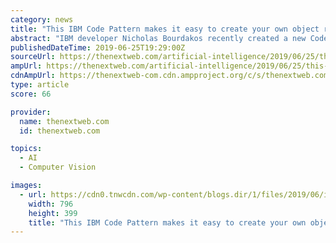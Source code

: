 ```yaml
---
category: news
title: "This IBM Code Pattern makes it easy to create your own object recognition AI"
abstract: "IBM developer Nicholas Bourdakos recently created a new Code Pattern that lets just about anyone develop and train an AI model to recognize objects using computer vision. Bourdakos’ Code Pattern, called “Create a real-time object detection app using ..."
publishedDateTime: 2019-06-25T19:29:00Z
sourceUrl: https://thenextweb.com/artificial-intelligence/2019/06/25/this-ibm-code-pattern-makes-it-easy-to-create-your-own-object-recognition-ai/
ampUrl: https://thenextweb.com/artificial-intelligence/2019/06/25/this-ibm-code-pattern-makes-it-easy-to-create-your-own-object-recognition-ai/amp/
cdnAmpUrl: https://thenextweb-com.cdn.ampproject.org/c/s/thenextweb.com/artificial-intelligence/2019/06/25/this-ibm-code-pattern-makes-it-easy-to-create-your-own-object-recognition-ai/amp/
type: article
score: 66

provider:
  name: thenextweb.com
  id: thenextweb.com

topics:
  - AI
  - Computer Vision

images:
  - url: https://cdn0.tnwcdn.com/wp-content/blogs.dir/1/files/2019/06/ibmcloudannotations-796x399.jpg
    width: 796
    height: 399
    title: "This IBM Code Pattern makes it easy to create your own object recognition AI"
---
```

